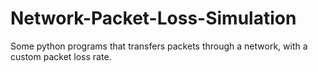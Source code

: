 # Network-Packet-Loss-Simulation
Some python programs that transfers packets through a network, with a custom packet loss rate.
